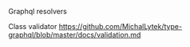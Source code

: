Graphql resolvers

Class validator https://github.com/MichalLytek/type-graphql/blob/master/docs/validation.md